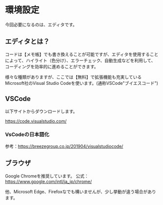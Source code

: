 # 環境設定

今回必要になるのは、エディタです。

## エディタとは？

コードは【メモ帳】でも書き換えることが可能ですが、エディタを使用することによって、ハイライト（色分け）、エラーチェック、自動生成などを利用して、コーディングを効率的に進めることができます。

様々な種類がありますが、ここでは【無料】で拡張機能も充実しているMicrosoft社のVisual Studio Codeを使います。(通称VSCode"ブイエスコード")

## VSCode

以下サイトからダウンロードします。

https://code.visualstudio.com/

### VsCodeの日本語化

参考：https://breezegroup.co.jp/201904/visualstudiocode/


## ブラウザ

Google Chromeを推奨しています。
公式：https://www.google.com/intl/ja_jp/chrome/

他、Microsoft Edge、Firefoxなでも構いませんが、少し挙動が違う場合があります。
